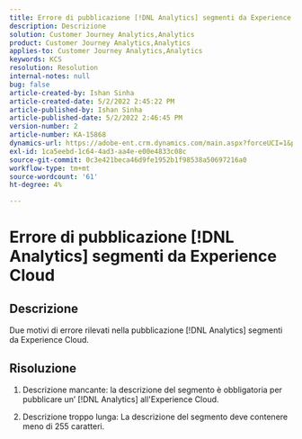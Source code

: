 ```yaml
---
title: Errore di pubblicazione [!DNL Analytics] segmenti da Experience Cloud
description: Descrizione
solution: Customer Journey Analytics,Analytics
product: Customer Journey Analytics,Analytics
applies-to: Customer Journey Analytics,Analytics
keywords: KCS
resolution: Resolution
internal-notes: null
bug: false
article-created-by: Ishan Sinha
article-created-date: 5/2/2022 2:45:22 PM
article-published-by: Ishan Sinha
article-published-date: 5/2/2022 2:46:45 PM
version-number: 2
article-number: KA-15868
dynamics-url: https://adobe-ent.crm.dynamics.com/main.aspx?forceUCI=1&pagetype=entityrecord&etn=knowledgearticle&id=8c8c127a-26ca-ec11-a7b5-6045bd00dca1
exl-id: 1ca5eebd-1c64-4ad3-aa4e-e00e4833c08c
source-git-commit: 0c3e421beca46d9fe1952b1f98538a50697216a0
workflow-type: tm+mt
source-wordcount: '61'
ht-degree: 4%

---
```


# Errore di pubblicazione [!DNL Analytics] segmenti da Experience Cloud

## Descrizione


Due motivi di errore rilevati nella pubblicazione [!DNL Analytics] segmenti da Experience Cloud.


## Risoluzione


1. Descrizione mancante: la descrizione del segmento è obbligatoria per pubblicare un’ [!DNL Analytics] all&#39;Experience Cloud.

2. Descrizione troppo lunga: La descrizione del segmento deve contenere meno di 255 caratteri.
